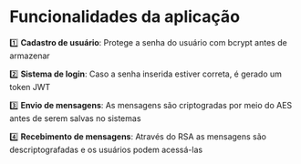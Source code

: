 # Funcionalidades da aplicação 

1️⃣ **Cadastro de usuário**:
Protege a senha do usuário com bcrypt antes de armazenar<br>

2️⃣ **Sistema de login**: Caso a senha inserida estiver correta, é gerado um token JWT<br>

3️⃣ **Envio de mensagens**: As mensagens são criptogradas por meio do AES antes de serem salvas no sistemas<br>

4️⃣ **Recebimento de mensagens**: Através do RSA as mensagens são descriptografadas e os usuários podem acessá-las



